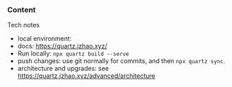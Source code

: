 
### Content


Tech notes
* local environment: 
* docs: https://quartz.jzhao.xyz/
* Run locally: `npx quartz build --serve`
* push changes: use git normally for commits, and then `npx quartz sync`. 
* architecture and upgrades: see https://quartz.jzhao.xyz/advanced/architecture

